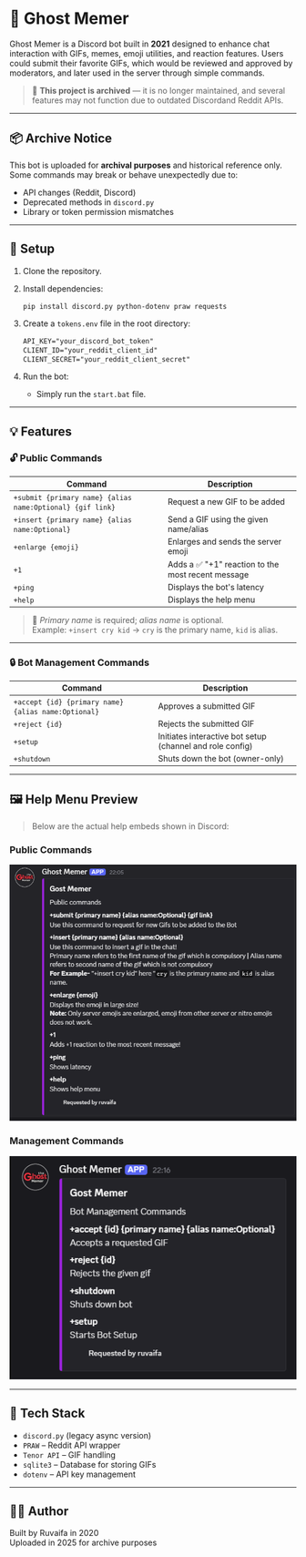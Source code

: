 # 👻 Ghost Memer

Ghost Memer is a Discord bot built in **2021** designed to enhance chat interaction with GIFs, memes, emoji utilities, and reaction features. Users could submit their favorite GIFs, which would be reviewed and approved by moderators, and later used in the server through simple commands.

> 🛑 **This project is archived** — it is no longer maintained, and several features may not function due to outdated Discordand Reddit APIs.

---

## 📦 Archive Notice

This bot is uploaded for **archival purposes** and historical reference only.  
Some commands may break or behave unexpectedly due to:

- API changes (Reddit, Discord)
- Deprecated methods in `discord.py`
- Library or token permission mismatches

---

## 🔐 Setup

1. Clone the repository.
2. Install dependencies:
   ```bash
   pip install discord.py python-dotenv praw requests
   ```
3. Create a `tokens.env` file in the root directory:
   ```
   API_KEY="your_discord_bot_token"
   CLIENT_ID="your_reddit_client_id"
   CLIENT_SECRET="your_reddit_client_secret"
   ```

4. Run the bot:
    - Simply run the `start.bat` file.

---

## 💡 Features

### 🔓 Public Commands
| Command | Description |
|--------|-------------|
| `+submit {primary name} {alias name:Optional} {gif link}` | Request a new GIF to be added |
| `+insert {primary name} {alias name:Optional}` | Send a GIF using the given name/alias |
| `+enlarge {emoji}` | Enlarges and sends the server emoji |
| `+1` | Adds a ✅ "+1" reaction to the most recent message |
| `+ping` | Displays the bot's latency |
| `+help` | Displays the help menu |

> 🧠 *Primary name* is required; *alias name* is optional.  
> Example: `+insert cry kid` → `cry` is the primary name, `kid` is alias.

---

### 🔒 Bot Management Commands
| Command | Description |
|--------|-------------|
| `+accept {id} {primary name} {alias name:Optional}` | Approves a submitted GIF |
| `+reject {id}` | Rejects the submitted GIF |
| `+setup` | Initiates interactive bot setup (channel and role config) |
| `+shutdown` | Shuts down the bot (owner-only) |

---

## 🖼 Help Menu Preview

> Below are the actual help embeds shown in Discord:

### Public Commands  
![Public Commands](help1.png)

### Management Commands  
![Management Commands](help2.png)

---

## 🧱 Tech Stack

- `discord.py` (legacy async version)
- `PRAW` – Reddit API wrapper
- `Tenor API` – GIF handling
- `sqlite3` – Database for storing GIFs
- `dotenv` – API key management

---

## 👨‍💻 Author

Built by Ruvaifa in 2020  
Uploaded in 2025 for archive purposes
